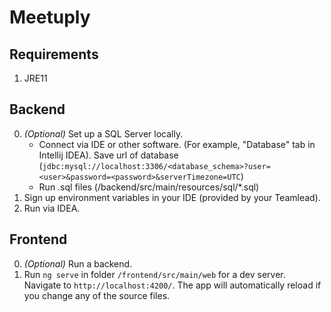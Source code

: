 # Meetuply

## Requirements
1. JRE11

## Backend
0. _(Optional)_ Set up a SQL Server locally.
   - Connect via IDE or other software. (For example, "Database" tab in Intellij IDEA). Save url of database (`jdbc:mysql://localhost:3306/<database_schema>?user=<user>&password=<password>&serverTimezone=UTC`)
   - Run .sql files (/backend/src/main/resources/sql/*.sql)
1. Sign up environment variables in your IDE (provided by your Teamlead).
2. Run via IDEA. 

## Frontend
0. _(Optional)_ Run a backend.
1. Run `ng serve` in folder `/frontend/src/main/web` for a dev server. Navigate to `http://localhost:4200/`. The app will automatically reload if you change any of the source files.
